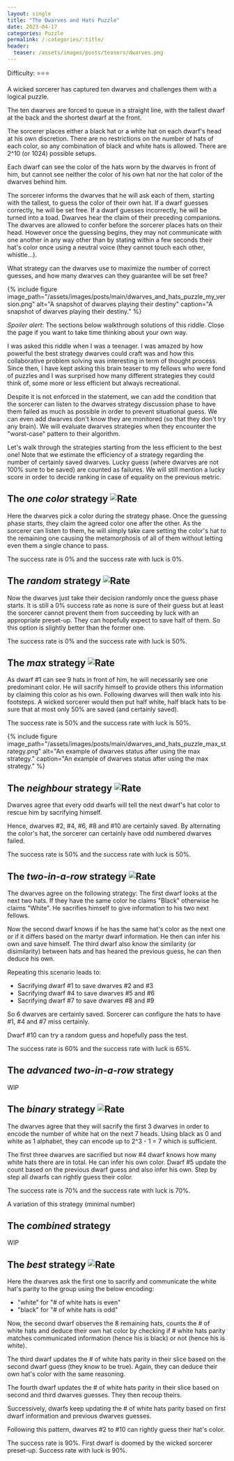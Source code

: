 ```yaml
---
layout: single
title: "The Dwarves and Hats Puzzle"
date: 2023-04-17
categories: Puzzle
permalink: /:categories/:title/
header:
  teaser: /assets/images/posts/teasers/dwarves.png
---
```


<link rel="stylesheet" href="{{ '/assets/css/custom.css' | relative_url }}">

Difficulty: ⭐⭐⭐

A wicked sorcerer has captured ten dwarves and challenges them with a logical puzzle.

The ten dwarves are forced to queue in a straight line, with the tallest dwarf at the back and the shortest dwarf at the front.

The sorcerer places either a black hat or a white hat on each dwarf's head at his own discretion. There are no restrictions on the number of hats of each color, so any combination of black and white hats is allowed. There are 2^10 (or 1024) possible setups. 

Each dwarf can see the color of the hats worn by the dwarves in front of him, but cannot see neither the color of his own hat nor the hat color of the dwarves behind him.

The sorcerer informs the dwarves that he will ask each of them, starting with the tallest, to guess the color of their own hat. If a dwarf guesses correctly, he will be set free. If a dwarf guesses incorrectly, he will be turned into a toad. Dwarves hear the claim of their preceding companions. The dwarves are allowed to confer before the sorcerer places hats on their head. However once the guessing begins, they may not communicate with one another in any way other than by stating within a few seconds their hat's color once using a neutral voice (they cannot touch each other, whistle...).

What strategy can the dwarves use to maximize the number of correct guesses, and how many dwarves can they guarantee will be set free? 

{% include figure image_path="/assets/images/posts/main/dwarves_and_hats_puzzle_my_version.png" alt="A snapshot of dwarves playing their destiny" caption="A snapshot of dwarves playing their destiny." %}

*Spoiler alert*: The sections below walkthrough solutions of this riddle. Close the page if you want to take time thinking about your own way.

I was asked this riddle when I was a teenager. I was amazed by how powerful the best strategy dwarves could craft was and how this collaborative problem solving was interesting in term of thought process. Since then, I have kept asking this brain teaser to my fellows who were fond of puzzles and I was surprised how many different strategies they could think of, some more or less efficient but always recreational.

Despite it is not enforced in the statement, we can add the condition that the sorcerer can listen to the dwarves strategy discussion phase to have them failed as much as possible in order to prevent situational guess. We can even add dwarves don't know they are monitored (so that they don't try any brain). We will evaluate dwarves strategies when they encounter the "worst-case" pattern to their algorithm.

Let's walk through the strategies starting from the less efficient to the best one! Note that we estimate the efficiency of a strategy regarding the number of certainly saved dwarves. Lucky guess (where dwarves are not 100% sure to be saved) are counted as failures. We will still mention a lucky score in order to decide ranking in case of equality on the previous metric.

## The *one color* strategy ![Rate](https://progress-bar.dev/0/?title=Rate&width=100&color=babaca)

Here the dwarves pick a color during the strategy phase. Once the guessing phase starts, they claim the agreed color one after the other. As the sorcerer can listen to them, he will simply take care setting the color's hat to the remaining one causing the metamorphosis of all of them without letting even them a single chance to pass.

The success rate is 0% and the success rate with luck is 0%.

## The *random* strategy ![Rate](https://progress-bar.dev/0/?title=Rate&width=100&color=babaca)

Now the dwarves just take their decision randomly once the guess phase starts. It is still a 0% success rate as none is sure of their guess but at least the sorcerer cannot prevent them from succeeding by luck with an appropriate preset-up. They can hopefully expect to save half of them. So this option is slightly better than the former one.

The success rate is 0% and the success rate with luck is 50%.

## The *max* strategy ![Rate](https://progress-bar.dev/50/?title=Rate&width=100&color=babaca)

As dwarf #1 can see 9 hats in front of him, he will necessarily see one predominant color. He will sacrify himself to provide others this information by claiming this color as his own. Following dwarves will then walk into his footsteps. A wicked sorcerer would then put half white, half black hats to be sure that at most only 50% are saved (and certainly saved).

The success rate is 50% and the success rate with luck is 50%.

{% include figure image_path="/assets/images/posts/main/dwarves_and_hats_puzzle_max_strategy.png" alt="An example of dwarves status after using the max strategy." caption="An example of dwarves status after using the max strategy." %}

## The *neighbour* strategy ![Rate](https://progress-bar.dev/50/?title=Rate&width=100&color=babaca)

Dwarves agree that every odd dwarfs will tell the next dwarf's hat color to rescue him by sacrifying himself.

Hence, dwarves #2, #4, #6, #8 and #10 are certainly saved. By alternating the color's hat, the sorcerer can certainly have odd numbered dwarves failed.

The success rate is 50% and the success rate with luck is 50%.

## The *two-in-a-row* strategy ![Rate](https://progress-bar.dev/60/?title=Rate&width=100&color=babaca)

The dwarves agree on the following strategy: The first dwarf looks at the next two hats. If they have the same color he claims "Black" otherwise he claims "White". He sacrifies himself to give information to his two next fellows.

Now the second dwarf knows if he has the same hat's color as the next one or if it differs based on the martyr dwarf information. He then can infer his own and save himself. The third dwarf also know the similarity (or disimilarity) between hats and has heared the previous guess, he can then deduce his own.

Repeating this scenario leads to:
  - Sacrifying dwarf #1 to save dwarves #2 and #3
  - Sacrifying dwarf #4 to save dwarves #5 and #6
  - Sacrifying dwarf #7 to save dwarves #8 and #9

So 6 dwarves are certainly saved. Sorcerer can configure the hats to have #1, #4 and #7 miss certainly.

Dwarf #10 can try a random guess and hopefully pass the test.

The success rate is 60% and the success rate with luck is 65%.

## The *advanced two-in-a-row* strategy
WIP

## The *binary* strategy ![Rate](https://progress-bar.dev/70/?title=Rate&width=100&color=babaca)

The dwarves agree that they will sacrify the first 3 dwarves in order to encode the number of white hat on the next 7 heads. Using black as 0 and white as 1 alphabet, they can encode up to 2^3 - 1 = 7 which is sufficient.

The first three dwarves are sacrified but now #4 dwarf knows how many white hats there are in total. He can infer his own color. Dwarf #5 update the count based on the previous dwarf guess and also infer his own. Step by step all dwarfs can rightly guess their color.

The success rate is 70% and the success rate with luck is 70%.

A variation of this strategy (minimal number)

## The *combined* strategy
WIP

## The *best* strategy ![Rate](https://progress-bar.dev/90/?title=Rate&width=100&color=babaca)

Here the dwarves ask the first one to sacrify and communicate the white hat's parity to the group using the below encoding:
  - "white" for "# of white hats is even"
  - "black" for "# of white hats is odd"

Now, the second dwarf observes the 8 remaining hats, counts the # of white hats and deduce their own hat color by checking if # white hats parity matches communicated information (hence his is black) or not (hence his is white).

The third dwarf updates the # of white hats parity in their slice based on the second dwarf guess (they know to be true). Again, they can deduce their own hat's color with the same reasoning.

The fourth dwarf updates the # of white hats parity in their slice based on second and third dwarves guesses. They then recoup theirs.

Successively, dwarfs keep updating the # of white hats parity based on first dwarf information and previous dwarves guesses.

Following this pattern, dwarves #2 to #10 can rightly guess their hat's color.

The success rate is 90%. First dwarf is doomed by the wicked sorcerer preset-up. Success rate with luck is 90%.